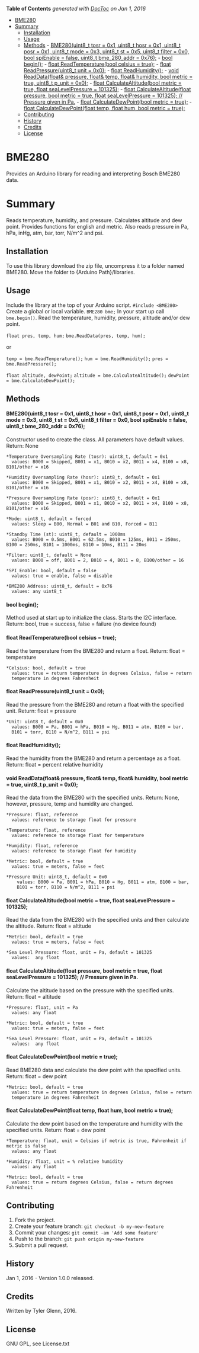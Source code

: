 **Table of Contents**  *generated with [DocToc](http://doctoc.herokuapp.com/) on Jan 1, 2016*

- [BME280](#)
- [Summary](#)
	- [Installation](#)
	- [Usage](#)
	- [Methods](#)
			- [BME280(uint8_t tosr = 0x1, uint8_t hosr = 0x1, uint8_t posr = 0x1, uint8_t mode = 0x3, uint8_t st = 0x5, uint8_t filter = 0x0, bool spiEnable = false, uint8_t bme_280_addr = 0x76);](#)
			- [bool  begin();](#)
			- [float ReadTemperature(bool celsius = true);](#)
			- [float ReadPressure(uint8_t unit = 0x0);](#)
			- [float ReadHumidity();](#)
			- [void  ReadData(float& pressure, float& temp, float& humidity, bool metric = true, uint8_t p_unit = 0x0);](#)
			- [float CalculateAltitude(bool metric = true, float seaLevelPressure = 101325);](#)
			- [float CalculateAltitude(float pressure, bool metric = true, float seaLevelPressure = 101325); // Pressure given in Pa.](#)
			- [float CalculateDewPoint(bool metric = true);](#)
			- [float CalculateDewPoint(float temp, float hum, bool metric = true);](#)
	- [Contributing](#)
	- [History](#)
	- [Credits](#)
	- [License](#)


# BME280
Provides an Arduino library for reading and interpreting Bosch BME280 data.
<snippet>
<content>
# Summary
Reads temperature, humidity, and pressure. Calculates altitude and dew point. Provides functions for english and metric. Also reads pressure in Pa, hPa, inHg, atm, bar, torr, N/m^2 and psi.

## Installation
To use this library download the zip file, uncompress it to a folder named BME280. Move the folder to {Arduino Path}/libraries.

## Usage
Include the library at the top of your Arduino script. `#include <BME280>`
Create a global or local variable. `BME280 bme;`
In your start up call `bme.begin()`.
Read the temperature, humidity, pressure, altitude and/or dew point.

`float pres, temp, hum;`
`bme.ReadData(pres, temp, hum);`

or

`temp = bme.ReadTemperature();`
`hum = bme.ReadHumidity();`
`pres = bme.ReadPressure();`

`float altitude, dewPoint;`
`altitude = bme.CalculateAltitude();`
`dewPoint = bme.CalculateDewPoint();`

## Methods

#### BME280(uint8_t tosr = 0x1, uint8_t hosr = 0x1, uint8_t posr = 0x1, uint8_t mode = 0x3, uint8_t st = 0x5, uint8_t filter = 0x0, bool spiEnable = false, uint8_t bme_280_addr = 0x76);  
  Constructor used to create the class. All parameters have default values.
  Return: None

    *Temperature Oversampling Rate (tosr): uint8_t, default = 0x1
      values: B000 = Skipped, B001 = x1, B010 = x2, B011 = x4, B100 = x8, B101/other = x16

    *Humidity Oversampling Rate (hosr): uint8_t, default = 0x1
      values: B000 = Skipped, B001 = x1, B010 = x2, B011 = x4, B100 = x8, B101/other = x16

    *Pressure Oversampling Rate (posr): uint8_t, default = 0x1
      values: B000 = Skipped, B001 = x1, B010 = x2, B011 = x4, B100 = x8, B101/other = x16

    *Mode: uint8_t, default = forced
      values: Sleep = B00, Normal = B01 and B10, Forced = B11

    *Standby Time (st): uint8_t, default = 1000ms
      values: B000 = 0.5ms, B001 = 62.5ms, B010 = 125ms, B011 = 250ms, B100 = 250ms, B101 = 1000ms, B110 = 10ms, B111 = 20ms

    *Filter: uint8_t, default = None
      values: B000 = off, B001 = 2, B010 = 4, B011 = 8, B100/other = 16

    *SPI Enable: bool, default = false
      values: true = enable, false = disable

    *BME280 Address: uint8_t, default = 0x76
      values: any uint8_t




#### bool  begin();
  Method used at start up to initialize the class. Starts the I2C interface.
  Return: bool, true = success, false = failure (no device found)

#### float ReadTemperature(bool celsius = true);
  Read the temperature from the BME280 and return a float.
  Return: float = temperature

    *Celsius: bool, default = true
      values: true = return temperature in degrees Celsius, false = return
      temperature in degrees Fahrenheit


#### float ReadPressure(uint8_t unit = 0x0);
  Read the pressure from the BME280 and return a float with the specified unit.
  Return: float = pressure

    *Unit: uint8_t, default = 0x0
      values: B000 = Pa, B001 = hPa, B010 = Hg, B011 = atm, B100 = bar,
      B101 = torr, B110 = N/m^2, B111 = psi

#### float ReadHumidity();
  Read the humidity from the BME280 and return a percentage as a float.
  Return: float = percent relative humidity

#### void  ReadData(float& pressure, float& temp, float& humidity, bool metric = true, uint8_t p_unit = 0x0);
  Read the data from the BME280 with the specified units.
  Return: None, however, pressure, temp and humidity are changed.

    *Pressure: float, reference
      values: reference to storage float for pressure

    *Temperature: float, reference
      values: reference to storage float for temperature

    *Humidity: float, reference
      values: reference to storage float for humidity

    *Metric: bool, default = true
      values: true = meters, false = feet

    *Pressure Unit: uint8_t, default = 0x0
        values: B000 = Pa, B001 = hPa, B010 = Hg, B011 = atm, B100 = bar,
        B101 = torr, B110 = N/m^2, B111 = psi

#### float CalculateAltitude(bool metric = true, float seaLevelPressure = 101325);
  Read the data from the BME280 with the specified units and then calculate the altitude.
  Return: float = altitude

    *Metric: bool, default = true
      values: true = meters, false = feet

    *Sea Level Pressure: float, unit = Pa, default = 101325
      values:  any float


#### float CalculateAltitude(float pressure, bool metric = true, float seaLevelPressure = 101325); // Pressure given in Pa.
  Calculate the altitude based on the pressure with the specified units.
  Return: float = altitude

    *Pressure: float, unit = Pa
      values: any float

    *Metric: bool, default = true
      values: true = meters, false = feet

    *Sea Level Pressure: float, unit = Pa, default = 101325
      values:  any float

#### float CalculateDewPoint(bool metric = true);
  Read BME280 data and calculate the dew point with the specified units.
  Return: float = dew point

    *Metric: bool, default = true
      values: true = return temperature in degrees Celsius, false = return
      temperature in degrees Fahrenheit

#### float CalculateDewPoint(float temp, float hum, bool metric = true);
  Calculate the dew point based on the temperature and humidity with the specified units.
  Return: float = dew point

    *Temperature: float, unit = Celsius if metric is true, Fahrenheit if metric is false
      values: any float

    *Humidity: float, unit = % relative humidity
      values: any float

    *Metric: bool, default = true
      values: true = return degrees Celsius, false = return degrees Fahrenheit

## Contributing
1. Fork the project.
2. Create your feature branch: `git checkout -b my-new-feature`
3. Commit your changes: `git commit -am 'Add some feature'`
4. Push to the branch: `git push origin my-new-feature`
5. Submit a pull request.

## History
Jan 1, 2016 - Version 1.0.0 released.

## Credits
Written by Tyler Glenn, 2016.

## License
GNU GPL, see License.txt
</content>
</snippet>
